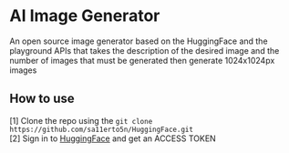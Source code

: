 # AI Image Generator

An open source image generator based on the HuggingFace and the playground APIs that takes the description of the desired image and the number of images that must be generated then generate 1024x1024px images

## How to use

[1] Clone the repo using the ```git clone https://github.com/sa11erto5n/HuggingFace.git```
<br>
[2] Sign in to <a href="https://huggingface.co/">HuggingFace</a> and get an ACCESS TOKEN